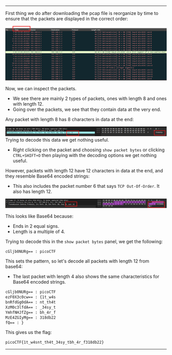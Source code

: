 
---

First thing we do after downloading the pcap file is reorganize by time to ensure that the packets are displayed in the correct order:

![](./screenshots/phantom-1.png)

Now, we can inspect the packets.
- We see there are mainly 2 types of packets, ones with length 8 and ones with length 12.
- Going over the packets, we see that they contain data at the very end.

Any packet with length 8 has 8 characters in data at the end:

![](./screenshots/phantom-2.png)
Trying to decode this data we get nothing useful.
- Right clicking on the packet and choosing `show packet bytes` or clicking `CTRL+SHIFT+O` then playing with the decoding options we get nothing useful.

However, packets with length 12 have 12 characters in data at the end, and they resemble Base64 encoded strings:
- This also includes the packet number 6 that says `TCP Out-Of-Order`. It also has length 12.

![](./screenshots/phantom-3.png)

This looks like Base64 because:
- Ends in 2 equal signs.
- Length is a multiple of 4.

Trying to decode this in the `show packet bytes` panel, we get the following:
```
cGljb0NURg== : picoCTF
```

This sets the pattern, so let's decode all packets with length 12 from base64:
- The last packet with length 4 also shows the same characteristics for Base64 encoded strings.

```
cGljb0NURg== : picoCTF
ezF0X3c0cw== : {1t_w4s
bnRfdGg0dA== : nt_th4t
XzM0c3lfdA== : _34sy_t
YmhfNHJfZg== : bh_4r_f
MzE4ZGIyMg== : 318db22
fQ== : }
```

This gives us the flag:
```
picoCTF{1t_w4snt_th4t_34sy_tbh_4r_f318db22}
```

---
